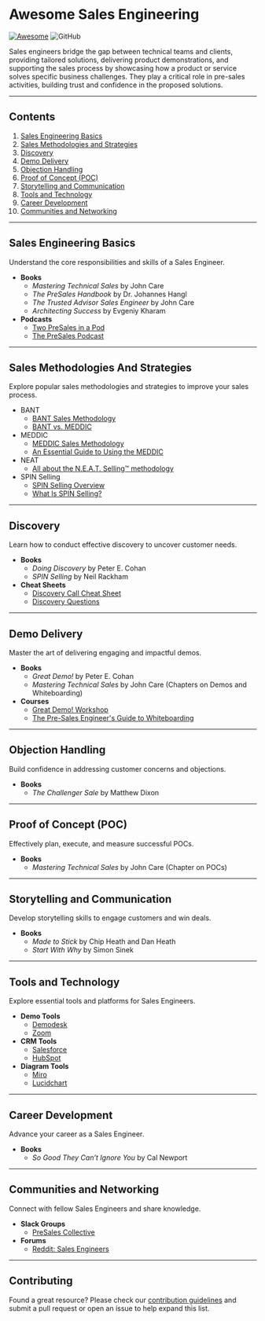 # Awesome Sales Engineering

[![Awesome](https://cdn.rawgit.com/sindresorhus/awesome/d7305f38d29fed78fa85652e3a63e154dd8e8829/media/badge.svg)](https://github.com/sindresorhus/awesome)
![GitHub](https://img.shields.io/github/license/vladar107/awesome-sales-engineer)

Sales engineers bridge the gap between technical teams and clients, providing tailored solutions, delivering product demonstrations, and supporting the sales process by showcasing how a product or service solves specific business challenges. They play a critical role in pre-sales activities, building trust and confidence in the proposed solutions.

---

## Contents

1. [Sales Engineering Basics](#sales-engineering-basics)
2. [Sales Methodologies and Strategies](#sales-methodologies-and-strategies)
3. [Discovery](#discovery)
4. [Demo Delivery](#demo-delivery)
5. [Objection Handling](#objection-handling)
6. [Proof of Concept (POC)](#proof-of-concept-poc)
7. [Storytelling and Communication](#storytelling-and-communication)
8. [Tools and Technology](#tools-and-technology)
9. [Career Development](#career-development)
10. [Communities and Networking](#communities-and-networking)

---

## Sales Engineering Basics

Understand the core responsibilities and skills of a Sales Engineer.

- **Books**
    - *Mastering Technical Sales* by John Care
    - *The PreSales Handbook* by Dr. Johannes Hangl
    - *The Trusted Advisor Sales Engineer* by John Care
    - *Architecting Success* by Evgeniy Kharam
- **Podcasts**
    - [Two PreSales in a Pod](https://open.spotify.com/show/31UVkaLbpzi5f7XEvDLkdE?si=fe1533a6e78f4e91)
    - [The PreSales Podcast](https://www.presalescollective.com/podcast)

---

## Sales Methodologies And Strategies

Explore popular sales methodologies and strategies to improve your sales process.

- BANT
    - [BANT Sales Methodology](https://www.saleshacker.com/bant-sales-qualification/)
    - [BANT vs. MEDDIC](https://www.salesforce.com/blog/bant-vs-meddic/)
- MEDDIC
    - [MEDDIC Sales Methodology](https://meddicc.com/meddic-sales-qualification-and-frameworks)
    - [An Essential Guide to Using the MEDDIC](https://www.salesforce.com/blog/meddic-sales/)
- NEAT
    - [All about the N.E.A.T. Selling™ methodology](https://www.lucidchart.com/blog/neat-selling-explained)
- SPIN Selling
    - [SPIN Selling Overview](https://blog.hubspot.com/sales/spin-selling-the-ultimate-guide)
    - [What Is SPIN Selling?](https://www.salesforce.com/blog/spin-selling/)

---

## Discovery

Learn how to conduct effective discovery to uncover customer needs.

- **Books**
    - *Doing Discovery* by Peter E. Cohan
    - *SPIN Selling* by Neil Rackham
- **Cheat Sheets**
    - [Discovery Call Cheat Sheet](https://www.gong.io/wp-content/uploads/2021/05/Discovery-Cheat-Sheet_2.3.pdf)
    - [Discovery Questions](https://www.saleshacker.com/discovery-questions/)

---

## Demo Delivery

Master the art of delivering engaging and impactful demos.

- **Books**
    - *Great Demo!* by Peter E. Cohan
    - *Mastering Technical Sales* by John Care (Chapters on Demos and Whiteboarding)
- **Courses**
    - [Great Demo! Workshop](https://greatdemo.com/workshop/)
    - [The Pre-Sales Engineer's Guide to Whiteboarding](https://www.linkedin.com/learning/the-pre-sales-engineer-s-guide-to-whiteboarding-engaging-executives-to-close-deals/beyond-presentations-the-power-of-whiteboarding-in-sales)

---

## Objection Handling

Build confidence in addressing customer concerns and objections.

- **Books**
    - *The Challenger Sale* by Matthew Dixon

---

## Proof of Concept (POC)

Effectively plan, execute, and measure successful POCs.

- **Books**
    - *Mastering Technical Sales* by John Care (Chapter on POCs)

---

## Storytelling and Communication

Develop storytelling skills to engage customers and win deals.

- **Books**
    - *Made to Stick* by Chip Heath and Dan Heath
    - *Start With Why* by Simon Sinek

---

## Tools and Technology

Explore essential tools and platforms for Sales Engineers.

- **Demo Tools**
    - [Demodesk](https://www.demodesk.com/)
    - [Zoom](https://zoom.us/)
- **CRM Tools**
    - [Salesforce](https://www.salesforce.com/)
    - [HubSpot](https://www.hubspot.com/products/crm)
- **Diagram Tools**
    - [Miro](https://miro.com/)
    - [Lucidchart](https://www.lucidchart.com/)

---

## Career Development

Advance your career as a Sales Engineer.

- **Books**
    - *So Good They Can’t Ignore You* by Cal Newport

---

## Communities and Networking

Connect with fellow Sales Engineers and share knowledge.

- **Slack Groups**
    - [PreSales Collective](https://www.presalescollective.com/slack)
- **Forums**
    - [Reddit: Sales Engineers](https://reddit.com/r/salesengineers/)

---

## Contributing

Found a great resource? Please check our [contribution guidelines](CONTRIBUTING.md) and submit a pull request or open an issue to help expand this list.
